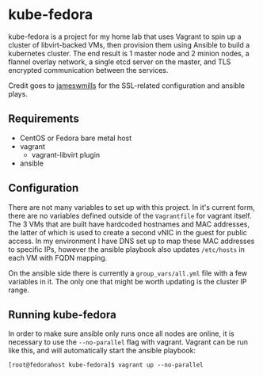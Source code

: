 # kube-fedora

kube-fedora is a project for my home lab that uses Vagrant to spin up a cluster of libvirt-backed VMs, then provision them using Ansible to build a kubernetes cluster. The end result is 1 master node and 2 minion nodes, a flannel overlay network, a single etcd server on the master, and TLS encrypted communication between the services. 

Credit goes to [jameswmills](https://github.com/jameswmills/vagrantfiles) for the SSL-related configuration and ansible plays. 

## Requirements

- CentOS or Fedora bare metal host
- vagrant 
  - vagrant-libvirt plugin
- ansible

## Configuration

There are not many variables to set up with this project. In it's current form, there are no variables defined outside of the `Vagrantfile` for vagrant itself. The 3 VMs that are built have hardcoded hostnames and MAC addresses, the latter of which is used to create a second vNIC in the guest for public access. In my environment I have DNS set up to map these MAC addresses to specific IPs, however the ansible playbook also updates `/etc/hosts` in each VM with FQDN mapping.

On the ansible side there is currently a `group_vars/all.yml` file with a few variables in it. The only one that might be worth updating is the cluster IP range.

## Running kube-fedora

In order to make sure ansible only runs once all nodes are online, it is necessary to use the `--no-parallel` flag with vagrant. Vagrant can be run like this, and will automatically start the ansible playbook:

```
[root@fedorahost kube-fedora]$ vagrant up --no-parallel
```
